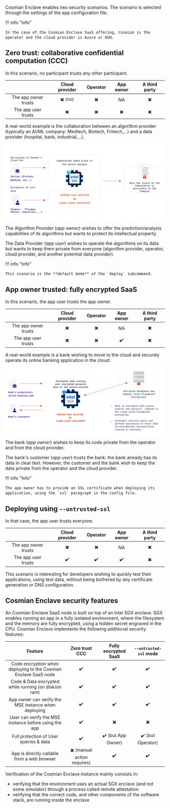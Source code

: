 Cosmian Enclave enables two security scenarios.
The scenario is selected through the settings of the app configuration file.

!!! info "Info" 

    In the case of the Cosmian Enclave SaaS offering, Cosmian is the operator and the cloud provider is Azure or OVH.

## Zero trust: collaborative confidential computation (CCC)

In this scenario, no participant trusts any other participant.

|                      | Cloud provider | Operator | App owner | A third party |
|:--------------------:|:--------------:|:--------:|:---------:|:-------------:|
| The app owner trusts |    ✖️  (no)    |    ✖️    |    NA     |      ✖️       |
| The app user trusts  |       ✖️       |    ✖️    |    ✖️     |      ✖️       |

A real-world example is the collaboration between an algorithm provider (typically an AI/ML company: Medtech, Biotech, Fintech,...) and a data provider (hospital, bank, industrial,...).

![](../images/ccc_scenario.png)

The Algorithm Provider (_app owner_) wishes to offer the prediction/analysis capabilities of its algorithms but wants to protect its intellectual property.

The Data Provider (_app user_) wishes to operate the algorithms on its data but wants to keep them private from everyone (algorithm provider, operator, cloud provider, and another potential data provider).

!!! info "Info"

    This scenario is the **default mode** of the `deploy` subcommand.

## App owner trusted: fully encrypted SaaS

In this scenario, the app user trusts the app owner.

|                      | Cloud provider | Operator | App owner | A third party |
|:--------------------:|:--------------:|:--------:|:---------:|:-------------:|
| The app owner trusts |       ✖️       |    ✖️    |    NA     |      ✖️       |
| The app user trusts  |       ✖️       |    ✖️    |    ✔️     |      ✖️       |

A real-world example is a bank wishing to move to the cloud and securely operate its online
banking application in the cloud:

![](../images/fes-scenario.png)

The bank (_app owner_) wishes to keep its code private from the operator and from the cloud provider.

The bank's customer (_app user_) trusts the bank: the bank already has its data in clear text.
However, the customer and the bank wish to keep the data private from the operator and the cloud provider.

!!! info "Info"

    The app owner has to provide an SSL certificate when deploying its application, using the `ssl` paragraph in the config file.

## Deploying using `--untrusted-ssl`

In that case, the app user trusts everyone.

|                      | Cloud provider | Operator | App owner | A third party |
|:--------------------:|:--------------:|:--------:|:---------:|:-------------:|
| The app owner trusts |       ✖️       |    ✖️    |    NA     |      ✖️       |
| The app user trusts  |       ✔️       |    ✔️    |    ✔️     |      ✖️       |

This scenario is interesting for developers wishing to quickly test their applications, using test data, without being bothered by any certificate generation or DNS configuration.


## Cosmian Enclave security features

An Cosmian Enclave SaaS node is built on top of an Intel SGX enclave.
SGX enables running an app in a fully isolated environment, where the filesystem and the memory are fully encrypted, using a hidden secret engraved in the CPU.
Cosmian Enclave implements the following additional security features:

|                             Feature                             |       Zero trust CCC        | Fully encrypted SaaS | `--untrusted-ssl` mode |
|:---------------------------------------------------------------:|:---------------------------:|:--------------------:|:----------------------:|
| Code encryption when deploying to the Cosmian Enclave SaaS node |             ✔️              |          ✔️          |           ✔️           |
|      Code & Data encrypted while running (on disk/on ram)       |             ✔️              |          ✔️          |           ✔️           |
|      App owner can verify the MSE instance when deploying       |             ✔️              |          ✔️          |           ✔️           |
|      User can verify the MSE instance before using the app      |             ✔️              |          ✖️          |           ✖️           |
|             Full protection of User queries & data              |             ✔️              |  ✔️ (but App Owner)  |   ✔️ (but Operator)    |
|           App is directly callable from a web browser           | ✖️ (manual action requires) |          ✔️          |           ✔️           |

Verification of the Cosmian Enclave instance mainly consists in:

- verifying that the environment uses an actual SGX enclave (and not some simulator) through a process called remote attestation
- verifying that the correct code, and other components of the software stack, are running inside the enclave
